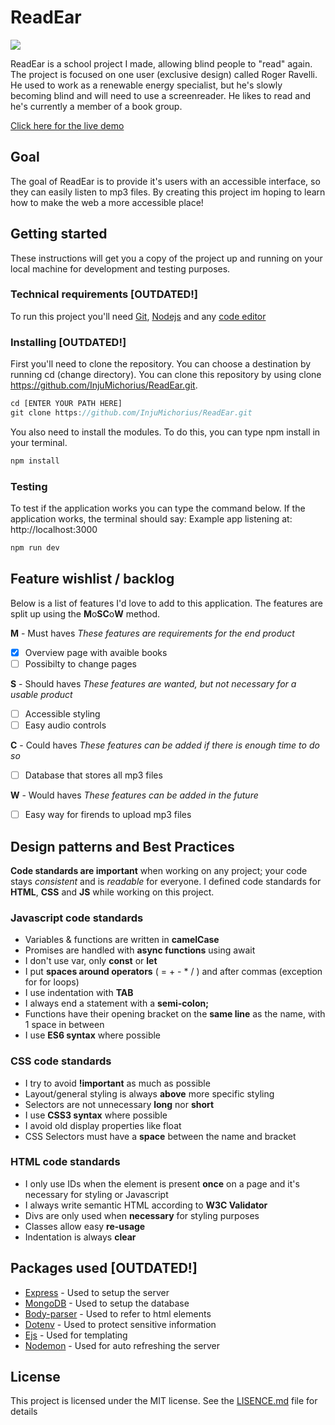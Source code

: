# ReadEar
![](IMAGE)

ReadEar is a school project I made, allowing blind people to "read" again. The project is focused on one user (exclusive design) called Roger Ravelli. He used to work as a renewable energy specialist, but he's slowly becoming blind and will need to use a screenreader. He likes to read and he's currently a member of a book group.

[Click here for the live demo](readearr.herokuapp.com/)

## Goal
The goal of ReadEar is to provide it's users with an accessible interface, so they can easily listen to mp3 files. By creating this project im hoping to learn how to make the web a more accessible place!

## Getting started
These instructions will get you a copy of the project up and running on your local machine for development and testing purposes.

### Technical requirements [OUTDATED!]
To run this project you'll need [Git](https://git-scm.com/downloads), [Nodejs](https://nodejs.org/en/download/) and any [code editor](https://code.visualstudio.com/download)

### Installing [OUTDATED!]
First you'll need to clone the repository. You can choose a destination by running cd (change directory). You can clone this repository by using clone https://github.com/InjuMichorius/ReadEar.git.

```js
cd [ENTER YOUR PATH HERE]
git clone https://github.com/InjuMichorius/ReadEar.git
```
You also need to install the modules. To do this, you can type npm install in your terminal.

```js
npm install
```

### Testing
To test if the application works you can type the command below. If the application works, the terminal should say: Example app listening at: http://localhost:3000
```js
npm run dev
```

## Feature wishlist / backlog
Below is a list of features I'd love to add to this application. The features are split up using the **M**o**SC**o**W** method.

**M** - Must haves
_These features are requirements for the end product_
- [x] Overview page with avaible books
- [ ] Possibilty to change pages

**S** - Should haves
_These features are wanted, but not necessary for a usable product_
- [ ] Accessible styling
- [ ] Easy audio controls

**C** - Could haves
_These features can be added if there is enough time to do so_
- [ ] Database that stores all mp3 files

**W** - Would haves
_These features can be added in the future_
- [ ] Easy way for firends to upload mp3 files

## Design patterns and Best Practices
__Code standards are important__ when working on any project; your code stays *consistent* and is *readable* for everyone. I defined code standards for __HTML__, __CSS__ and __JS__ while working on this project.

### Javascript code standards
* Variables & functions are written in __camelCase__
* Promises are handled with __async functions__ using await
* I don't use var, only __const__ or __let__
* I put __spaces around operators__ ( = + - * / ) and after commas (exception for for loops)
* I use indentation with __TAB__
* I always end a statement with a __semi-colon;__
* Functions have their opening bracket on the __same line__ as the name, with 1 space in between
* I use __ES6 syntax__ where possible

### CSS code standards
* I try to avoid __!important__ as much as possible
* Layout/general styling is always __above__ more specific styling
* Selectors are not unnecessary __long__ nor __short__
* I use __CSS3 syntax__ where possible
* I avoid old display properties like float
* CSS Selectors must have a __space__ between the name and bracket

### HTML code standards
* I only use IDs when the element is present __once__ on a page and it's necessary for styling or Javascript
* I always write semantic HTML according to __W3C Validator__
* Divs are only used when __necessary__ for styling purposes
* Classes allow easy __re-usage__
* Indentation is always __clear__

## Packages used [OUTDATED!]
* [Express](https://www.npmjs.com/package/express) - Used to setup the server
* [MongoDB](https://www.npmjs.com/package/mongodb) - Used to setup the database
* [Body-parser](https://www.npmjs.com/package/body-parser) - Used to refer to html elements
* [Dotenv](https://www.npmjs.com/package/dotenv) - Used to protect sensitive information
* [Ejs](https://www.npmjs.com/package/ejs) - Used for templating
* [Nodemon](https://www.npmjs.com/package/nodemon) - Used for auto refreshing the server

## License
This project is licensed under the MIT license. See the [LISENCE.md](https://github.com/InjuMichorius/Filmaholic/blob/master/LICENSE) file for details
